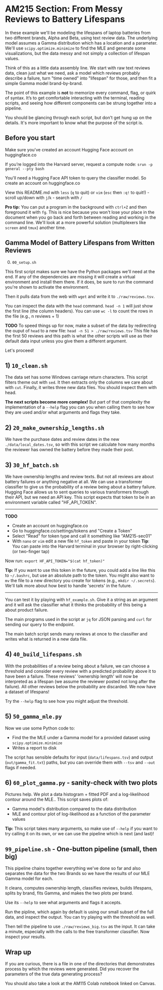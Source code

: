 # AM215 Section: From Messy Reviews to Battery Lifespans

In these example we'll be modeling the lifespans of laptop batteries
from two different brands, Alpha and Beta, using text review data. The
underlying model assumes a Gamma distribution which has a location and
a parameter. We'll use `scipy.optimize.minimize` to find the MLE and
generate some visualizations, but the data messy and not simply
a collection of lifespan values.

Think of this as a little data assembly line. We start with raw text
reviews data, clean just what we need, ask a model which reviews
probably describe a failure, turn "time owned" into "lifespan" for
those, and then fit a simple Gamma model brand-by-brand.

The point of this example is **not** to memorize every command, flag,
or quirk of syntax. It’s to get comfortable interacting with the
terminal, reading scripts, and seeing how different components can be
strung together into a pipeline.

You should be glancing through each script, but don't get hung up on
the details. It's more important to know what the purpose of the
script is.

## Before you start

Make sure you've created an account Hugging Face account on huggingface.co

If you’re logged into the Harvard server, request a compute node:
`srun -p general --pty bash` 

You'll need a Hugging Face API token to query the classifier
model. So create an account on huggingface.co

View this README.md with `less` (`q` to quit) or `vim` (`esc` then `:q!` to quit!)
    - scroll up/down with `j`/`k`
    - search with `/`

**Pro tip:** You can put a program in the background with `ctrl+Z` and then
foreground it with `fg`. This is nice because you won't lose your place in the
document when you go back and forth between reading and working in the command line. We'll
look at a more powerful solution (multiplexers like `screen` and `tmux`) another
time.


## Gamma Model of Battery Lifespans from Written Reviews

0. `00_setup.sh`

This first script makes sure we have the Python packages we'll need at
the end. If any of the dependencies are missing it will create
a virtual environment and install them there. If it does, be
sure to run the command you're shown to activate the environment. 

Then it pulls data from the web with `wget` and write it to `./raw/reviews.tsv`.

You can inspect the data with the `head` command.
`head -n 1` will just show the first line (the column headers).
You can use `wc -l` to count the rows in the file (e.g., n reviews + 1) 

**TODO**
To speed things up for now, make a subset of the data by redirecting the
ouput of `head` to a new file:
`head -n 51 > ./raw/reviews.tsv`
This file has the first 50 reviews and this path is what the other
scripts will use as their default data input unless you give them a
different argument.

Let's proceed!

## 1) `10_clean.sh`

The data set has some Windows carriage return characters. This script filters
theme out with `sed`.
It then extracts only the columns we care about with `cut`.
Finally, it writes three new data files. You should inspect them with head.

**The next scripts become more complex!** But part of that complexity the
implementation of a `--help` flag you can you when calling them to see how they
are used and/or what arguments and flags they take.

## 2) `20_make_ownership_lengths.sh`

We have the purchase dates and review dates in the new `./data/local_dates.tsv`,
so with this script we calculate how many months the reviewer has owned the battery before
they made their post.

## 3) `30_hf_batch.sh`

We have ownership lengths and review texts. But not all reviews are about
battery failures or anything negative at all.
We can use a transformer classifier to give us the probability of a review being
about a battery failure. Hugging Face allows us to sent queries to various
transformers through their API, but we need an API key. This script expects that
token to be in an environment variable called "HF_API_TOKEN".

---

**TODO**
- Create an account on huggingface.co
- Go to huggingface.co/settings/tokens and "Create a Token"
- Select "Read" for token type and call it something like "AM215-sec01" 
- With `nano` or `vim` edit a new file `hf_token` and paste in your token
**Tip**: You can paste into the Harvard terminal in your browser by right-clicking (or
two-finger tap) 

Now run:
`export HF_API_TOKEN="$(cat hf_token)"`

**Tip:** If you want to use this token in the future, you could add a line like
this to `~/.bashrc`, but use an absolute path to the token. You might also want
to `mv` the file to a new directory you create for tokens (e.g., `mkdir ~/.secrets`).
We'll talk more about how best to handle 'secrets' in the future. 

---

You can test it by playing with `hf_example.sh`. Give it a string as an argument and it will
ask the classifier what it thinks the probability of this being a about product failure.

The main programs used in the script ar `jq` for JSON parsing and `curl` for
sending our query to the endpoint.

The main batch script sends many reviews at once to the classifier and writes
what is returned in a new data file.

## 4) `40_build_lifespans.sh` 

With the probabilities of a review being about a failure, we can choose a
threshold and consider every review with a predicted probability above it to have
been a failure. These reviews' 'ownership length' will now be interpreted as a
lifespan (we assume the reviewer posted not long after the failure). All other
reviews below the probability are discarded. We now have a dataset of lifespans!

Try the `--help` flag to see how you might adjust the threshold.

## 5) `50_gamma_mle.py`

Now we use some Python code to:
- Find the the MLE under a Gamma model for a provided dataset using `scipy.optimize.minimize`
- Writes a report to disk

The script has sensible defaults for input (`data/lifespans.tsv`) and output (`out/gamma_fit.txt`) paths, but you can override them with `--tsv` and `--out` flags if needed.

## 6) `60_plot_gamma.py` - sanity-check with two plots

Pictures help. We plot a data histogram + fitted PDF and a log-likelihood contour around the MLE..
This script saves plots of:
- Gamma model's distribution compared to the data distribution
- MLE and contour plot of log-likelihood as a function of the parameter values

**Tip:**  This script takes many arguments, so make use of `--help` if you want to try
calling it on its own, or we can use the pipeline which is next (and last)!

## `99_pipeline.sh` - One-button pipeline (small, then big)

This pipeline chains together everything we've done so far and also separates
the data for the two Brands so we have the results of our MLE Gamma model for
each.

It cleans, computes ownership length, classifies reviews, builds lifespans, splits by brand, fits Gamma, and makes the two plots per brand.

Use its `--help` to see what arguments and flags it accepts.

Run the pipline, which again by default is using our small subset of the full
data, and inspect the output. You can try playing with the threshold as well.

Then tell the pipeline to use `./raw/reviews_big.tsv` as the input.
It can take a minute, especially with the calls to the free transformer
classifier. Now inspect your results.

## Wrap up

If you are curious, there is a file in one of the directories that demonstrates process by which the reviews were generated.
Did you recover the parameters of the true data generating process?

You should also take a look at the AM115 Colab notebook linked on Canvas.
